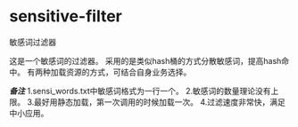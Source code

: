 # sensitive-filter
敏感词过滤器

这是一个敏感词的过滤器。
采用的是类似hash桶的方式分散敏感词，提高hash命中。
有两种加载资源的方式，可结合自身业务选择。


***备注***
1.sensi_words.txt中敏感词格式为一行一个。
2.敏感词的数量理论没有上限。
3.最好用静态加载，第一次调用的时候加载一次。
4.过滤速度非常快，满足中小应用。
